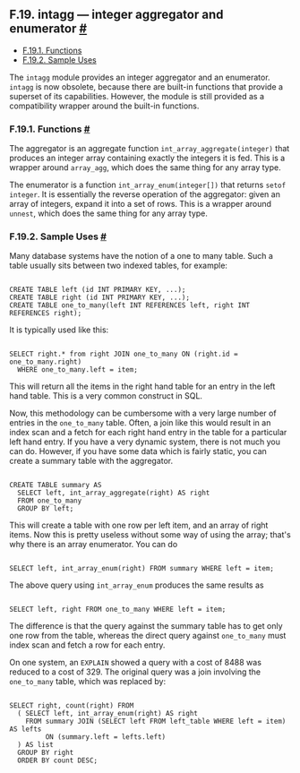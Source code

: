 ## F.19. intagg — integer aggregator and enumerator [#](#INTAGG)

  * [F.19.1. Functions](intagg#INTAGG-FUNCTIONS)
  * [F.19.2. Sample Uses](intagg#INTAGG-SAMPLES)

The `intagg` module provides an integer aggregator and an enumerator. `intagg` is now obsolete, because there are built-in functions that provide a superset of its capabilities. However, the module is still provided as a compatibility wrapper around the built-in functions.

### F.19.1. Functions [#](#INTAGG-FUNCTIONS)

The aggregator is an aggregate function `int_array_aggregate(integer)` that produces an integer array containing exactly the integers it is fed. This is a wrapper around `array_agg`, which does the same thing for any array type.

The enumerator is a function `int_array_enum(integer[])` that returns `setof integer`. It is essentially the reverse operation of the aggregator: given an array of integers, expand it into a set of rows. This is a wrapper around `unnest`, which does the same thing for any array type.

### F.19.2. Sample Uses [#](#INTAGG-SAMPLES)

Many database systems have the notion of a one to many table. Such a table usually sits between two indexed tables, for example:

```

CREATE TABLE left (id INT PRIMARY KEY, ...);
CREATE TABLE right (id INT PRIMARY KEY, ...);
CREATE TABLE one_to_many(left INT REFERENCES left, right INT REFERENCES right);
```

It is typically used like this:

```

SELECT right.* from right JOIN one_to_many ON (right.id = one_to_many.right)
  WHERE one_to_many.left = item;
```

This will return all the items in the right hand table for an entry in the left hand table. This is a very common construct in SQL.

Now, this methodology can be cumbersome with a very large number of entries in the `one_to_many` table. Often, a join like this would result in an index scan and a fetch for each right hand entry in the table for a particular left hand entry. If you have a very dynamic system, there is not much you can do. However, if you have some data which is fairly static, you can create a summary table with the aggregator.

```

CREATE TABLE summary AS
  SELECT left, int_array_aggregate(right) AS right
  FROM one_to_many
  GROUP BY left;
```

This will create a table with one row per left item, and an array of right items. Now this is pretty useless without some way of using the array; that's why there is an array enumerator. You can do

```

SELECT left, int_array_enum(right) FROM summary WHERE left = item;
```

The above query using `int_array_enum` produces the same results as

```

SELECT left, right FROM one_to_many WHERE left = item;
```

The difference is that the query against the summary table has to get only one row from the table, whereas the direct query against `one_to_many` must index scan and fetch a row for each entry.

On one system, an `EXPLAIN` showed a query with a cost of 8488 was reduced to a cost of 329. The original query was a join involving the `one_to_many` table, which was replaced by:

```

SELECT right, count(right) FROM
  ( SELECT left, int_array_enum(right) AS right
    FROM summary JOIN (SELECT left FROM left_table WHERE left = item) AS lefts
         ON (summary.left = lefts.left)
  ) AS list
  GROUP BY right
  ORDER BY count DESC;
```